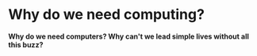# Why do we need computing?

**Why do we need computers? Why can't we lead simple lives without all this buzz?**
